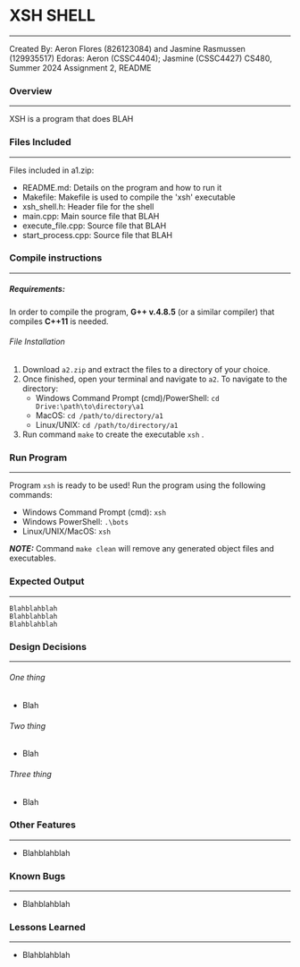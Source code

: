 # XSH SHELL

---

Created By: Aeron Flores (826123084) and Jasmine Rasmussen (129935517)
Edoras: Aeron (CSSC4404); Jasmine (CSSC4427)
CS480, Summer 2024 
Assignment 2, README

### Overview

---

XSH is a program that does BLAH

### Files Included

---

Files included in a1.zip:
- README.md: Details on the program and how to run it
- Makefile: Makefile is used to compile the 'xsh' executable
- xsh_shell.h: Header file for the shell
- main.cpp: Main source file that BLAH
- execute_file.cpp: Source file that BLAH
- start_process.cpp: Source file that BLAH

### Compile instructions

---

##### Requirements:

In order to compile the program, **G++ v.4.8.5** (or a similar compiler) that compiles **C++11** is needed.

###### File Installation
1. Download `a2.zip` and extract the files to a directory of your choice.
2. Once finished, open your terminal and navigate to `a2`.
	To navigate to the directory: 
	- Windows Command Prompt (cmd)/PowerShell:  `cd Drive:\path\to\directory\a1`
	- MacOS: `cd /path/to/directory/a1`
	- Linux/UNIX: `cd /path/to/directory/a1`
3. Run command `make` to create the executable `xsh` .

### Run Program

---

Program `xsh` is ready to be used! Run the program using the following commands:
- Windows Command Prompt (cmd): `xsh`
- Windows PowerShell: `.\bots`
- Linux/UNIX/MacOS: `xsh`

***NOTE:*** Command `make clean` will remove any generated object files and executables.

### Expected Output

---

```
Blahblahblah
Blahblahblah
Blahblahblah
```

### Design Decisions

---

###### One thing

- Blah

###### Two thing

- Blah

###### Three thing

- Blah

### Other Features

---

- Blahblahblah

### Known Bugs

---

- Blahblahblah

### Lessons Learned

---

- Blahblahblah